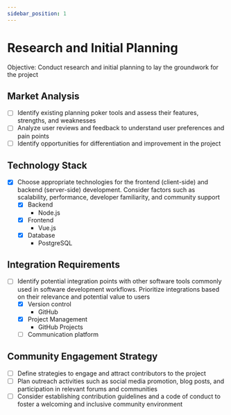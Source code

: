 ```yaml
---
sidebar_position: 1
---
```


# Research and Initial Planning
Objective: Conduct research and initial planning to lay the groundwork for the project

## Market Analysis
- [ ] Identify existing planning poker tools and assess their features, strengths, and weaknesses
- [ ] Analyze user reviews and feedback to understand user preferences and pain points
- [ ] Identify opportunities for differentiation and improvement in the project

## Technology Stack
- [x] Choose appropriate technologies for the frontend (client-side) and backend (server-side) development. Consider factors such as scalability, performance, developer familiarity, and community support
  - [x] Backend
    - Node.js
  - [x] Frontend
    - Vue.js
  - [x] Database
    - PostgreSQL

## Integration Requirements
- [ ] Identify potential integration points with other software tools commonly used in software development workflows. Prioritize integrations based on their relevance and potential value to users
  - [x] Version control
    - GitHub
  - [x] Project Management
    - GitHub Projects
  - [ ] Communication platform

## Community Engagement Strategy
- [ ] Define strategies to engage and attract contributors to the project
- [ ] Plan outreach activities such as social media promotion, blog posts, and participation in relevant forums and communities
- [ ] Consider establishing contribution guidelines and a code of conduct to foster a welcoming and inclusive community environment
